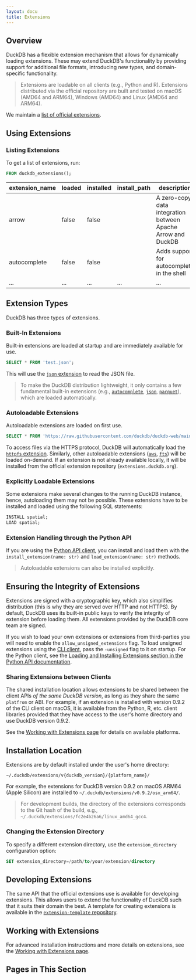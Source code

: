 ```yaml
---
layout: docu
title: Extensions
---
```


## Overview

DuckDB has a flexible extension mechanism that allows for dynamically loading extensions.
These may extend DuckDB's functionality by providing support for additional file formats, introducing new types, and domain-specific functionality.

> Extensions are loadable on all clients (e.g., Python and R).
> Extensions distributed via the official repository are built and tested on macOS (AMD64 and ARM64), Windows (AMD64) and Linux (AMD64 and ARM64).

We maintain a [list of official extensions](official_extensions).

## Using Extensions

### Listing Extensions

To get a list of extensions, run:

```sql
FROM duckdb_extensions();
```

|  extension_name  | loaded | installed | install_path |                                    description                                     |      aliases      |
|------------------|--------|-----------|--------------|------------------------------------------------------------------------------------|-------------------|
| arrow            | false  | false     |              | A zero-copy data integration between Apache Arrow and DuckDB                       | []                |
| autocomplete     | false  | false     |              | Adds support for autocomplete in the shell                                         | []                |
| ... | ... | ... | ... | ... | ... |

## Extension Types 

DuckDB has three types of extensions.

### Built-In Extensions

Built-in extensions are loaded at startup and are immediately available for use.

```sql
SELECT * FROM 'test.json';
```

This will use the [`json` extension](json) to read the JSON file.

> To make the DuckDB distribution lightweight, it only contains a few fundamental built-in extensions (e.g., [`autocomplete`](autocomplete), [`json`](json), [`parquet`](parquet)), which are loaded automatically.

### Autoloadable Extensions

Autoloadable extensions are loaded on first use.

```sql
SELECT * FROM 'https://raw.githubusercontent.com/duckdb/duckdb-web/main/data/weather.csv';
```

To access files via the HTTPS protocol, DuckDB will automatically load the [`httpfs` extension](../extensions/httpfs).
Similarly, other autoloadable extensions ([`aws`](aws), [`fts`](full_text_search)) will be loaded on-demand.
If an extension is not already available locally, it will be installed from the official extension repository (`extensions.duckdb.org`).

### Explicitly Loadable Extensions

Some extensions make several changes to the running DuckDB instance, hence, autoloading them may not be possible.
These extensions have to be installed and loaded using the following SQL statements:

```sql
INSTALL spatial;
LOAD spatial;
```

### Extension Handling through the Python API

If you are using the [Python API client](../api/python/overview), you can install and load them with the `install_extension(name: str)` and `load_extension(name: str)` methods.

> Autoloadable extensions can also be installed explicitly.

## Ensuring the Integrity of Extensions

Extensions are signed with a cryptographic key, which also simplifies distribution (this is why they are served over HTTP and not HTTPS).
By default, DuckDB uses its built-in public keys to verify the integrity of extension before loading them.
All extensions provided by the DuckDB core team are signed.

If you wish to load your own extensions or extensions from third-parties you will need to enable the `allow_unsigned_extensions` flag.
To load unsigned extensions using the [CLI client](../api/cli), pass the `-unsigned` flag to it on startup.
For the Python client, see the [Loading and Installing Extensions section in the Python API documentation](../api/python/overview#loading-and-installing-extensions).

### Sharing Extensions between Clients

The shared installation location allows extensions to be shared between the client APIs _of the same DuckDB version_, as long as they share the same `platfrom` or ABI. For example, if an extension is installed with version 0.9.2 of the CLI client on macOS, it is available from the Python, R, etc. client libraries provided that they have access to the user's home directory and use DuckDB version 0.9.2.

See the [Working with Extensions page](https://duckdb.org/docs/extensions/working_with_extensions#platforms) for details on available platforms.

## Installation Location

Extensions are by default installed under the user's home directory:

```text
~/.duckdb/extensions/v{duckdb_version}/{platform_name}/
```

For example, the extensions for DuckDB version 0.9.2 on macOS ARM64 (Apple Silicon) are installed to `~/.duckdb/extensions/v0.9.2/osx_arm64/`.

> For development builds, the directory of the extensions corresponds to the Git hash of the build, e.g., `~/.duckdb/extensions/fc2e4b26a6/linux_amd64_gcc4`.

### Changing the Extension Directory

To specify a different extension directory, use the `extension_directory` configuration option:

```sql
SET extension_directory=/path/to/your/extension/directory
```

## Developing Extensions

The same API that the official extensions use is available for developing extensions. This allows users to extend the functionality of DuckDB such that it suits their domain the best.
A template for creating extensions is available in the [`extension-template` repository](https://github.com/duckdb/extension-template/).

## Working with Extensions

For advanced installation instructions and more details on extensions, see the [Working with Extensions page](working_with_extensions).

## Pages in This Section
